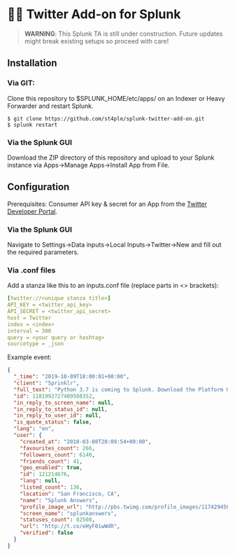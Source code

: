 # :speech_balloon::electric_plug: Twitter Add-on for Splunk

> **WARNING**: This Splunk TA is still under construction. Future updates might break existing setups so proceed with care! 

## Installation
### Via GIT:
Clone this repository to $SPLUNK_HOME/etc/apps/ on an Indexer or Heavy Forwarder and restart Splunk.

````
$ git clone https://github.com/st4ple/splunk-twitter-add-on.git
$ splunk restart
````

### Via the Splunk GUI 

Download the ZIP directory of this repository and upload to your Splunk instance via Apps->Manage Apps->Install App from File.


## Configuration 

Prerequisites: Consumer API key & secret for an App from the [Twitter Developer Portal](https://developer.twitter.com/en/apps).

### Via the Splunk GUI 

Navigate to Settings->Data inputs->Local Inputs->Twitter->New and fill out the required parameters.

### Via .conf files 

Add a stanza like this to an inputs.conf file (replace parts in <> brackets):

```YAML
[twitter://<unique stanza title>]
API_KEY = <twitter_api_key>
API_SECRET = <twitter_api_secret>
host = Twitter
index = <index>
interval = 300 
query = <your query or hashtag>
sourcetype = _json
```


Example event:
```json
{
  "_time": "2019-10-09T18:00:01+00:00", 
  "client": "Sprinklr", 
  "full_text": "Python 3.7 is coming to Splunk. Download the Platform Upgrade Readiness app to help prepare for and manage this change.\nhttps://t.co/qSSeE8bxY4\n#Splunk", 
  "id": 1181992727409508352, 
  "in_reply_to_screen_name": null, 
  "in_reply_to_status_id": null, 
  "in_reply_to_user_id": null, 
  "is_quote_status": false, 
  "lang": "en", 
  "user": {
    "created_at": "2010-03-08T20:09:54+00:00", 
    "favourites_count": 266, 
    "followers_count": 6140, 
    "friends_count": 41, 
    "geo_enabled": true, 
    "id": 121214676, 
    "lang": null, 
    "listed_count": 136, 
    "location": "San Francisco, CA", 
    "name": "Splunk Answers", 
    "profile_image_url": "http://pbs.twimg.com/profile_images/1174294501633871872/AAK0906G_normal.jpg", 
    "screen_name": "splunkanswers", 
    "statuses_count": 82508, 
    "url": "http://t.co/eHyF0iwWdR", 
    "verified": false
  }
}
```
